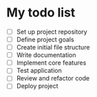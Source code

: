 # My todo list

- [ ] Set up project repository
- [ ] Define project goals
- [ ] Create initial file structure
- [ ] Write documentation
- [ ] Implement core features
- [ ] Test application
- [ ] Review and refactor code
- [ ] Deploy project
